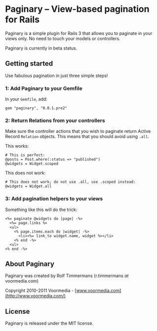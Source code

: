 Paginary – View-based pagination for Rails
==========================================

Paginary is a simple plugin for Rails 3 that allows you to paginate in your
views only. No need to touch your models or controllers.

Paginary is currently in beta status.


Getting started
---------------

Use fabulous pagination in just three simple steps!

### 1: Add Paginary to your Gemfile

In your `Gemfile`, add:

    gem "paginary", "0.0.1.pre2"

### 2: Return Relations from your controllers

Make sure the controller actions that you wish to paginate return Active Record
`Relation` objects. This means that you should avoid using `.all`.

This works:

    # This is perfect:
    @posts = Post.where(:status => "published")
    @widgets = Widget.scoped

This does not work:

    # This does not work; do not use .all, use .scoped instead:
    @widgets = Widget.all


### 3: Add pagination helpers to your views

Something like this will do the trick:

    <%= paginate @widgets do |page| -%>
      <%= page.links %>
      <ul>
        <% page.items.each do |widget| -%>
          <li><%= link_to widget.name, widget %></li>
        <% end -%>
      <ul>
    <% end -%>


About Paginary
--------------

Paginary was created by Rolf Timmermans (r.timmermans *at* voormedia.com)

Copyright 2010-2011 Voormedia - [www.voormedia.com](http://www.voormedia.com/)


License
-------

Paginary is released under the MIT license.
